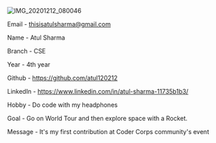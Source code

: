 ![IMG_20201212_080046](https://github.com/user-attachments/assets/bb810bbe-aa92-41ba-ab8c-f2d0fb396190)

Email - thisisatulsharma@gmail.com

Name - Atul Sharma

Branch - CSE

Year - 4th year

Github - https://github.com/atul120212

LinkedIn - https://www.linkedin.com/in/atul-sharma-11735b1b3/

Hobby - Do code with my headphones

Goal -  Go on World Tour and then explore space with a Rocket.

Message - It's my first contribution at Coder Corps community's event

